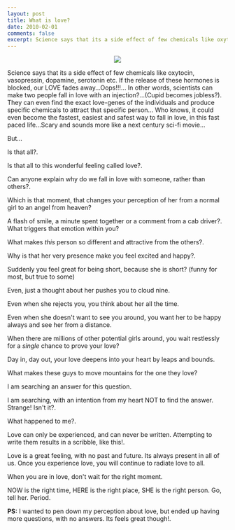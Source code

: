 ```yaml
---
layout: post
title: What is love?
date: 2010-02-01
comments: false
excerpt: Science says that its a side effect of few chemicals like oxytocin, vasopressin, dopamine, serotonin etc. If the release of these hormones is blocked, our LOVE fades away...Oops!!!... In other words, scientists can make two people fall in love with an injection?...(Cupid becomes jobless?). They can even find the exact love-genes of the individuals and produce specific chemicals to attract that specific person... Who knows, it could even become the fastest, easiest and safest way to fall in love, in this fast paced life...Scary and sounds more like a next century sci-fi movie...
---
```


<div style="text-align: center;">
	<img src="{{site.url}}/img/love-kiss-in-sunrise.jpg" />
</div>  

Science says that its a side effect of few chemicals like oxytocin, vasopressin, dopamine, serotonin etc. If the release of these hormones is blocked, our LOVE fades away...Oops!!!... In other words, scientists can make two people fall in love with an injection?...(Cupid becomes jobless?). They can even find the exact love-genes of the individuals and produce specific chemicals to attract that specific person... Who knows, it could even become the fastest, easiest and safest way to fall in love, in this fast paced life...Scary and sounds more like a next century sci-fi movie...  

But...  

Is that all?.  

Is that all to this wonderful feeling called love?.  

Can anyone explain why do we fall in love with someone, rather than others?.  

Which is that moment, that changes your perception of her from a normal girl to an angel from heaven?  

A flash of smile, a minute spent together or a comment from a cab driver?. What triggers that emotion within you?  

What makes *this* person so different and attractive from the others?.  

Why is that her very presence make you feel excited and happy?.  

Suddenly you feel great for being short, because she is short? (funny for most, but true to some)  

Even, just a thought about her pushes you to cloud nine.  

Even when she rejects you, you think about her all the time.  

Even when she doesn't want to see you around, you want her to be happy always and see her from a distance.  

When there are millions of other potential girls around, you wait restlessly for a *single* chance to prove your love?  

Day in, day out, your love deepens into your heart by leaps and bounds.  

What makes these guys to move mountains for the one they love?  

I am searching an answer for this question.  

I am searching, with an intention from my heart NOT to find the answer. Strange! Isn't it?.  

What happened to me?.  

Love can only be experienced, and can never be written. Attempting to write them results in a scribble, like this!.  

Love is a great feeling, with no past and future. Its always present in all of us. Once you experience love, you will continue to radiate love to all.  

When you are in love, don't wait for the right moment.  

NOW is the right time, HERE is the right place, SHE is the right person. Go, tell her. Period.  

**PS:** I wanted to pen down my perception about love, but ended up having more questions, with no answers. Its feels great though!.  

